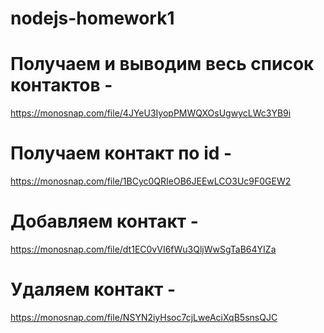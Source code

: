 # nodejs-homework1

# Получаем и выводим весь список контактов -

https://monosnap.com/file/4JYeU3IyopPMWQXOsUgwycLWc3YB9i

# Получаем контакт по id -

https://monosnap.com/file/1BCyc0QRIeOB6JEEwLCO3Uc9F0GEW2

# Добавляем контакт -

https://monosnap.com/file/dt1EC0vVI6fWu3QljWwSgTaB64YIZa

# Удаляем контакт -

https://monosnap.com/file/NSYN2iyHsoc7cjLweAciXqB5snsQJC
